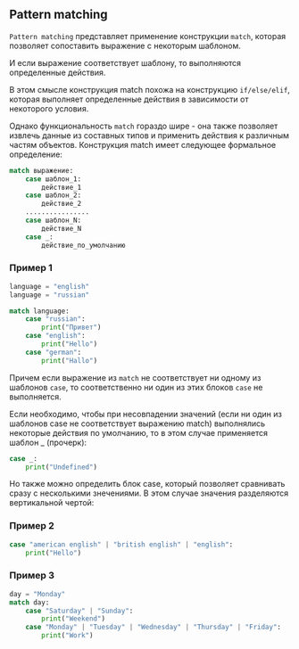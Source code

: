 ## Pattern matching

`Pattern matching` представляет применение конструкции `match`, которая позволяет сопоставить выражение с некоторым шаблоном. 

И если выражение соответствует шаблону, то выполняются определенные действия. 

В этом смысле конструкция match похожа на конструкцию `if/else/elif`, которая выполняет определенные действия в зависимости от некоторого условия.

Однако функциональность `match` гораздо шире - она также позволяет извлечь данные из составных типов и применить действия к различным частям объектов.
Конструкция match имеет следующее формальное определение:

```python
match выражение:
    case шаблон_1:
        действие_1
    case шаблон_2:
        действие_2
    ................
    case шаблон_N:
        действие_N
    case _:
        действие_по_умолчанию
```
### Пример 1

```python
language = "english"
language = "russian"

match language:
    case "russian":
        print("Привет")
    case "english":
        print("Hello")
    case "german":
        print("Hallo")
```

Причем если выражение из `match` не соответствует ни одному из шаблонов `case`, то соответственно ни один из этих блоков `case` не выполняется.

Если необходимо, чтобы при несовпадении значений (если ни один из шаблонов case не соответствует выражению match) выполнялись некоторые действия по умолчанию, то в этом случае применяется шаблон _ (прочерк):
```python
case _:
    print("Undefined")
```

Но также можно определить блок case, который позволяет сравнивать сразу с несколькими знечениями. В этом случае значения разделяются вертикальной чертой:


### Пример 2
```python
case "american english" | "british english" | "english":
    print("Hello")
```

### Пример 3

```python
day = "Monday"
match day:
    case "Saturday" | "Sunday":
        print("Weekend")
    case "Monday" | "Tuesday" | "Wednesday" | "Thursday" | "Friday":
        print("Work")
```
